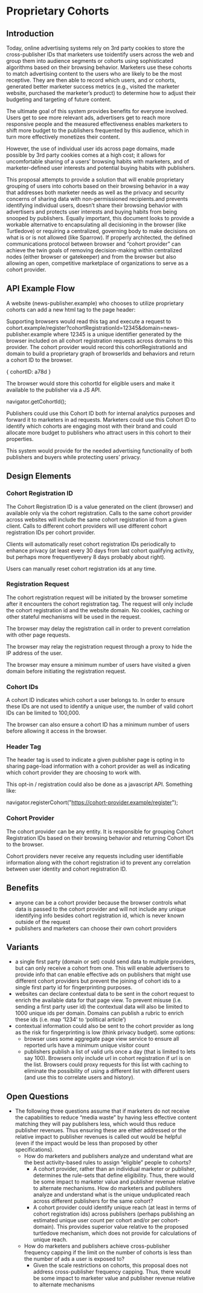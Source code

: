 # Proprietary Cohorts

## Introduction
Today, online advertising systems rely on 3rd party cookies to store the cross-publisher IDs that marketers use toidentify users across the web and group them into audience segments or cohorts using sophisticated algorithms based on their browsing behavior. Marketers use these cohorts to match advertising content to the users who are likely to be the most receptive. They are then able to record which users, and or cohorts, generated better marketer success metrics (e.g., visited the marketer website, purchased the marketer’s product) to determine how to adjust their budgeting and targeting of future content.

The ultimate goal of this system provides benefits for everyone involved. Users get to see more relevant ads, advertisers get to reach more responsive people and the measured effectiveness enables marketers to shift more budget to the publishers frequented by this audience, which in turn more effectively monetizes their content.

However, the use of individual user ids across page domains, made possible by 3rd party cookies comes at a high cost; it allows for uncomfortable sharing of a users’ browsing habits with marketers, and of marketer-defined user interests and potential buying habits with publishers.

This proposal attempts to provide a solution that will enable proprietary grouping of users into cohorts based on their browsing behavior in a way that addresses both marketer needs as well as the privacy and security concerns of sharing data with non-permissioned recipients.and prevents identifying individual users, doesn’t share their browsing behavior with advertisers and protects user interests and buying habits from being snooped by publishers. Equally important, this document looks to provide a workable alternative to encapsulating all decisioning in the browser (like Turtledove) or requiring a centralized, governing body to make decisions on what is or is not allowed (like Sparrow). If properly architected, the defined communications protocol between browser and “cohort provider” can achieve the twin goals of removing decision-making within centralized nodes (either browser or gatekeeper) and from the browser but also allowing an open, competitive marketplace of organizations to serve as a cohort provider. 

## API Example Flow
A website (news-publisher.example) who chooses to utilize proprietary cohorts can add a new html tag to the page header:

<link rel="cohort-register" href="https://cohort-provider.example/register">

Supporting browsers would read this tag and execute a request to  cohort.example/register?cohortRegistrationId=12345&domain=news-publisher.example where 12345 is a unique identifier generated by the browser included on all cohort registration requests across domains to this provider. The cohort provider would record this cohortRegistrationId and domain to build a proprietary graph of browserIds and behaviors and return a cohort ID to the browser.

{
    cohortID: a78d
}

The browser would store this cohortId for eligible users and make it available to the publisher via a JS API.

navigator.getCohortId();

Publishers could use this Cohort ID both for internal analytics purposes and forward it to marketers in ad requests. Marketers could use this Cohort ID to identify which cohorts are engaging most with their brand and could allocate more budget to publishers who attract users in this cohort to their properties.

This system would provide for the needed advertising functionality of both publishers and buyers while protecting users’ privacy.

## Design Elements

### Cohort Registration ID

The Cohort Registration ID is a value generated on the client (browser) and available only via the cohort registration. Calls to the same cohort provider across websites will include the same cohort registration id from a given client. Calls to different cohort providers will use different cohort registration IDs per cohort provider.

Clients will automatically reset cohort registration IDs periodically to enhance privacy (at least every 30 days from last cohort qualifying activity, but perhaps more frequentlyevery 8 days probably about right).

Users can manually reset cohort registration ids at any time.

### Registration Request

The cohort registration request will be initiated by the browser sometime after it encounters the cohort registration tag. The request will only include the cohort registration id and the website domain. No cookies, caching or other stateful mechanisms will be used in the request.

The browser may delay the registration call in order to prevent correlation with other page requests.

The browser may relay the registration request through a proxy to hide the IP address of the user.

The browser may ensure a minimum number of users have visited a given domain before initiating the registration request.

### Cohort IDs

A cohort ID indicates which cohort a user belongs to. In order to ensure these IDs are not used to identify a unique user, the number of valid cohort IDs can be limited to 100,000.

The browser can also ensure a cohort ID has a minimum number of users before allowing it access in the browser.

### Header Tag

The header tag is used to indicate a given publisher page is opting in to sharing page-load information with a cohort provider as well as indicating which cohort provider they are choosing to work with.

This opt-in / registration could also be done as a javascript API. Something like:

navigator.registerCohort("https://cohort-provider.example/register");

### Cohort Provider

The cohort provider can be any entity. It is responsible for grouping Cohort Registration IDs based on their browsing behavior and returning Cohort IDs to the browser.

Cohort providers never receive any requests including user identifiable information along with the cohort registration id to prevent any correlation between user identity and cohort registration ID.

## Benefits

* anyone can be a cohort provider because the browser controls what data is passed to the cohort provider and will not include any unique identifying info besides cohort registration id, which is never known outside of the request
* publishers and marketers can choose their own cohort providers

## Variants

* a single first party (domain or set) could send data to multiple providers, but can only receive a cohort from one. This will enable advertisers to provide info that can enable effective ads on publishers that might use different cohort providers but prevent the joining of cohort ids to a single first party id for fingerprinting purposes.
* websites can declare contextual data to be sent in the cohort request to enrich the available data for that page view. To prevent misuse (i.e. sending a first party user id) the contextual data will also be limited to 1000 unique ids per domain. Domains can publish a rubric to enrich these ids (i.e. map ‘1234’ to ‘political article’)
* contextual information could also be sent to the cohort provider as long as the risk for fingerprinting is low (think privacy budget). some options:
  * browser uses some aggregate page view service to ensure all reported urls have a minimum unique visitor count
  * publishers publish a list of valid urls once a day (that is limited to lets say 100). Browsers only include url in cohort registration if url is on the list. Browsers could proxy requests for this list with caching to eliminate the possibility of using a different list with different users (and use this to correlate users and history).

## Open Questions

* The following three questions assume that if marketers do not receive the capabilities to reduce “media waste” by having less effective content matching they will pay publishers less, which would thus reduce publisher revenues. Thus ensuring these are either addressed or the relative impact to publisher revenues is called out would be helpful (even if the impact would be less than proposed by other specifications). 
  * How do marketers and publishers analyze and understand what are the best activity-based rules to assign “eligible” people to cohorts? 
    * A cohort provider, rather than an individual marketer or publisher, determines the rule-sets that define eligibility. Thus, there would be some impact to marketer value and publisher revenue relative to alternate mechanisms.
How do marketers and publishers analyze and understand what is the unique unduplicated reach across different publishers for the same cohort? 
    * A cohort provider could identify unique reach (at least in terms of cohort registration ids) across publishers (perhaps publishing an estimated unique user count per cohort and/or per cohort-domain). This provides superior value relative to the proposed turtledove mechanism, which does not provide for calculations of unique reach.
  * How do marketers and publishers achieve cross-publisher frequency capping if the limit on the number of cohorts is less than the number of ads a user is exposed to?
    * Given the scale restrictions on cohorts, this proposal does not address cross-publisher frequency capping. Thus, there would be some impact to marketer value and publisher revenue relative to alternate mechanisms
